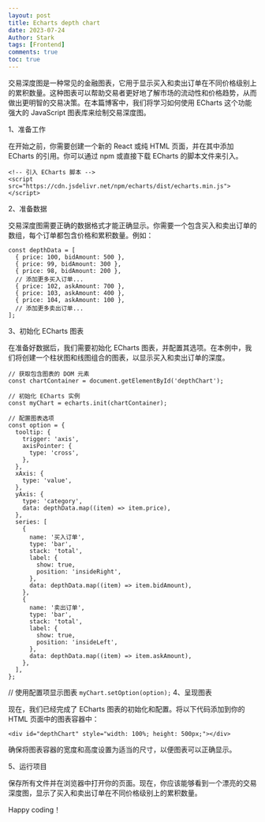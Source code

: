 ```yaml
---
layout: post
title: Echarts depth chart
date: 2023-07-24
Author: Stark 
tags: [Frontend]
comments: true
toc: true
---
```


交易深度图是一种常见的金融图表，它用于显示买入和卖出订单在不同价格级别上的累积数量。这种图表可以帮助交易者更好地了解市场的流动性和价格趋势，从而做出更明智的交易决策。在本篇博客中，我们将学习如何使用 ECharts 这个功能强大的 JavaScript 图表库来绘制交易深度图。

1、准备工作

在开始之前，你需要创建一个新的 React 或纯 HTML 页面，并在其中添加 ECharts 的引用。你可以通过 npm 或直接下载 ECharts 的脚本文件来引入。

```
<!-- 引入 ECharts 脚本 -->
<script src="https://cdn.jsdelivr.net/npm/echarts/dist/echarts.min.js"></script>
```
2、准备数据

交易深度图需要正确的数据格式才能正确显示。你需要一个包含买入和卖出订单的数组，每个订单都包含价格和累积数量。例如：

```
const depthData = [
  { price: 100, bidAmount: 500 },
  { price: 99, bidAmount: 300 },
  { price: 98, bidAmount: 200 },
  // 添加更多买入订单...
  { price: 102, askAmount: 700 },
  { price: 103, askAmount: 400 },
  { price: 104, askAmount: 100 },
  // 添加更多卖出订单...
];
```
3、初始化 ECharts 图表

在准备好数据后，我们需要初始化 ECharts 图表，并配置其选项。在本例中，我们将创建一个柱状图和线图组合的图表，以显示买入和卖出订单的深度。

```
// 获取包含图表的 DOM 元素
const chartContainer = document.getElementById('depthChart');

// 初始化 ECharts 实例
const myChart = echarts.init(chartContainer);

// 配置图表选项
const option = {
  tooltip: {
    trigger: 'axis',
    axisPointer: {
      type: 'cross',
    },
  },
  xAxis: {
    type: 'value',
  },
  yAxis: {
    type: 'category',
    data: depthData.map((item) => item.price),
  },
  series: [
    {
      name: '买入订单',
      type: 'bar',
      stack: 'total',
      label: {
        show: true,
        position: 'insideRight',
      },
      data: depthData.map((item) => item.bidAmount),
    },
    {
      name: '卖出订单',
      type: 'bar',
      stack: 'total',
      label: {
        show: true,
        position: 'insideLeft',
      },
      data: depthData.map((item) => item.askAmount),
    },
  ],
};
```

// 使用配置项显示图表
`myChart.setOption(option);`
4、呈现图表

现在，我们已经完成了 ECharts 图表的初始化和配置。将以下代码添加到你的 HTML 页面中的图表容器中：

```
<div id="depthChart" style="width: 100%; height: 500px;"></div>
```
确保将图表容器的宽度和高度设置为适当的尺寸，以便图表可以正确显示。

5、运行项目

保存所有文件并在浏览器中打开你的页面。现在，你应该能够看到一个漂亮的交易深度图，显示了买入和卖出订单在不同价格级别上的累积数量。

Happy coding！





